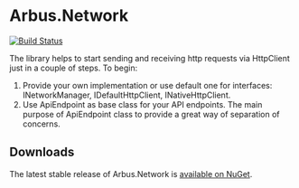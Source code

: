 # Arbus.Network 
[![Build Status](https://dev.azure.com/arbus/Arbus.Network/_apis/build/status/Arbus.Network?branchName=refs%2Fpull%2F1%2Fmerge)](https://dev.azure.com/arbus/Arbus.Network/_build/latest?definitionId=40&branchName=refs%2Fpull%2F1%2Fmerge)

The library helps to start sending and receiving http requests via HttpClient just in a couple of steps. 
To begin:
1. Provide your own implementation or use default one for interfaces: INetworkManager, IDefaultHttpClient, INativeHttpClient.
2. Use ApiEndpoint as base class for your API endpoints. The main purpose of ApiEndpoint class to provide a great way of separation of concerns.

## Downloads ##

The latest stable release of Arbus.Network is [available on NuGet](https://www.nuget.org/packages/Arbus.Network/).
